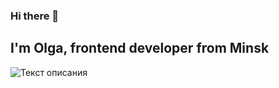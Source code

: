 ### Hi there 👋
## I'm Olga, frontend developer from Minsk

![Текст описания](https://www.codewars.com/users/olgamarkevich)
